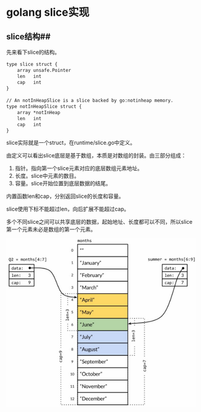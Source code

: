 # golang slice实现 #
## slice结构##

先来看下slice的结构。

	type slice struct {
		array unsafe.Pointer
		len   int
		cap   int
	}
	
	// An notInHeapSlice is a slice backed by go:notinheap memory.
	type notInHeapSlice struct {
		array *notInHeap
		len   int
		cap   int
	}

slice实际就是一个struct，在runtime/slice.go中定义。

由定义可以看出slice底层是基于数组，本质是对数组的封装。由三部分组成：

1. 指针。指向第一个slice元素对应的底层数组元素地址。
2. 长度。slice中元素的数目。
3. 容量。slice开始位置到底层数据的结尾。

内置函数len和cap，分别返回slice的长度和容量。

slice使用下标不能超过len，向后扩展不能超过cap。

多个不同slice之间可以共享底层的数据，起始地址、长度都可以不同，所以slice第一个元素未必是数组的第一个元素。

![](https://raw.githubusercontent.com/ernest-dzf/docs/master/pic/slice.png)